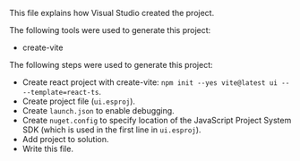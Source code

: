 This file explains how Visual Studio created the project.

The following tools were used to generate this project:
- create-vite

The following steps were used to generate this project:
- Create react project with create-vite: `npm init --yes vite@latest ui -- --template=react-ts`.
- Create project file (`ui.esproj`).
- Create `launch.json` to enable debugging.
- Create `nuget.config` to specify location of the JavaScript Project System SDK (which is used in the first line in `ui.esproj`).
- Add project to solution.
- Write this file.
